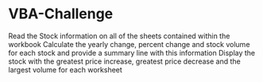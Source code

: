 # VBA-Challenge

Read the Stock information on all of the sheets contained within the workbook
Calculate the yearly change, percent change and stock volume for each stock and provide a summary line with this information
Display the stock with the greatest price increase, greatest price decrease and the largest volume for each worksheet
